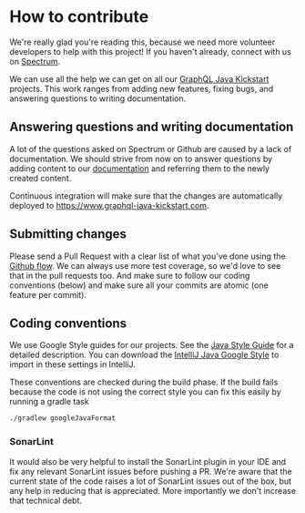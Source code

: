 # How to contribute

We're really glad you're reading this, because we need more volunteer developers
to help with this project! If you haven't already, connect with us on 
[Spectrum](https://spectrum.chat/graphql-java-kick?tab=posts).

We can use all the help we can get on all our [GraphQL Java Kickstart](https://github.com/graphql-java-kickstart)
projects. This work ranges from adding new features, fixing bugs, and answering questions to writing documentation. 

## Answering questions and writing documentation

A lot of the questions asked on Spectrum or Github are caused by a lack of documentation.
We should strive from now on to answer questions by adding content to 
our [documentation](https://github.com/graphql-java-kickstart/documentation) and referring
them to the newly created content.

Continuous integration will make sure that the changes are automatically deployed to 
https://www.graphql-java-kickstart.com.

## Submitting changes

Please send a Pull Request with a clear list of what you've done using the
[Github flow](https://guides.github.com/introduction/flow/). We can always use more
test coverage, so we'd love to see that in the pull requests too. And make sure to
follow our coding conventions (below) and make sure all your commits are atomic 
(one feature per commit).

## Coding conventions

We use Google Style guides for our projects. See the 
[Java Style Guide](https://google.github.io/styleguide/javaguide.html) for a detailed
description. You can download the 
[IntelliJ Java Google Style](https://github.com/google/styleguide/blob/gh-pages/intellij-java-google-style.xml)
to import in these settings in IntelliJ.

These conventions are checked during the build phase. If the build fails because
the code is not using the correct style you can fix this easily by running a gradle task
```bash
./gradlew googleJavaFormat
```

### SonarLint

It would also be very helpful to install the SonarLint plugin in your IDE and fix any
relevant SonarLint issues before pushing a PR. We're aware that the current state
of the code raises a lot of SonarLint issues out of the box, but any help in reducing
that is appreciated. More importantly we don't increase that technical debt.
